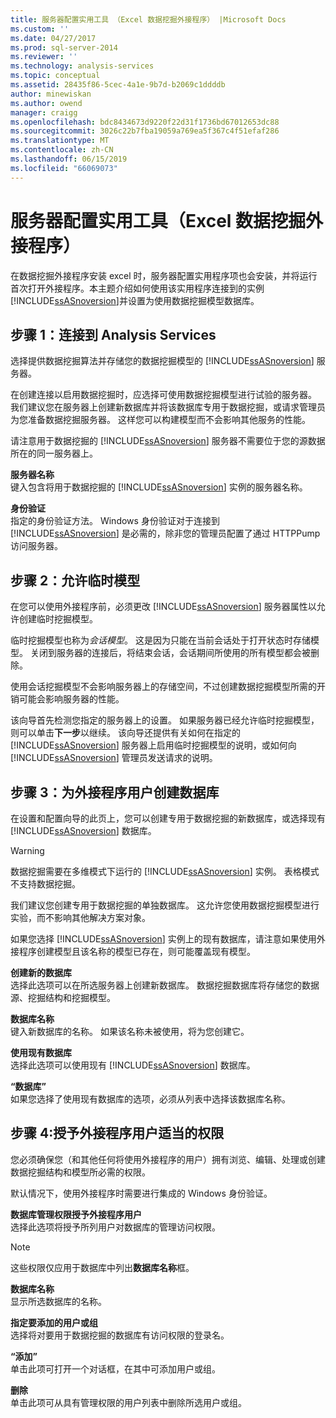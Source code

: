 ```yaml
---
title: 服务器配置实用工具 （Excel 数据挖掘外接程序） |Microsoft Docs
ms.custom: ''
ms.date: 04/27/2017
ms.prod: sql-server-2014
ms.reviewer: ''
ms.technology: analysis-services
ms.topic: conceptual
ms.assetid: 28435f86-5cec-4a1e-9b7d-b2069c1ddddb
author: minewiskan
ms.author: owend
manager: craigg
ms.openlocfilehash: bdc8434673d9220f22d31f1736bd67012653dc88
ms.sourcegitcommit: 3026c22b7fba19059a769ea5f367c4f51efaf286
ms.translationtype: MT
ms.contentlocale: zh-CN
ms.lasthandoff: 06/15/2019
ms.locfileid: "66069073"
---
```

# <a name="server-configuration-utility-data-mining-add-ins-for-excel"></a>服务器配置实用工具（Excel 数据挖掘外接程序）
  在数据挖掘外接程序安装 excel 时，服务器配置实用程序项也会安装，并将运行首次打开外接程序。本主题介绍如何使用该实用程序连接到的实例[!INCLUDE[ssASnoversion](../includes/ssasnoversion-md.md)]并设置为使用数据挖掘模型数据库。  
  

  
##  <a name="bkmk_step1"></a> 步骤 1：连接到 Analysis Services  
 选择提供数据挖掘算法并存储您的数据挖掘模型的 [!INCLUDE[ssASnoversion](../includes/ssasnoversion-md.md)] 服务器。  
  
 在创建连接以启用数据挖掘时，应选择可使用数据挖掘模型进行试验的服务器。 我们建议您在服务器上创建新数据库并将该数据库专用于数据挖掘，或请求管理员为您准备数据挖掘服务器。 这样您可以构建模型而不会影响其他服务的性能。  
  
 请注意用于数据挖掘的 [!INCLUDE[ssASnoversion](../includes/ssasnoversion-md.md)] 服务器不需要位于您的源数据所在的同一服务器上。  
  
 **服务器名称**  
 键入包含将用于数据挖掘的 [!INCLUDE[ssASnoversion](../includes/ssasnoversion-md.md)] 实例的服务器名称。  
  
 **身份验证**  
 指定的身份验证方法。 Windows 身份验证对于连接到 [!INCLUDE[ssASnoversion](../includes/ssasnoversion-md.md)] 是必需的，除非您的管理员配置了通过 HTTPPump 访问服务器。  
  
##  <a name="bkmk_step2"></a> 步骤 2：允许临时模型  
 在您可以使用外接程序前，必须更改 [!INCLUDE[ssASnoversion](../includes/ssasnoversion-md.md)] 服务器属性以允许创建临时挖掘模型。  
  
 临时挖掘模型也称为*会话模型*。 这是因为只能在当前会话处于打开状态时存储模型。 关闭到服务器的连接后，将结束会话，会话期间所使用的所有模型都会被删除。  
  
 使用会话挖掘模型不会影响服务器上的存储空间，不过创建数据挖掘模型所需的开销可能会影响服务器的性能。  
  
 该向导首先检测您指定的服务器上的设置。 如果服务器已经允许临时挖掘模型，则可以单击**下一步**以继续。 该向导还提供有关如何在指定的 [!INCLUDE[ssASnoversion](../includes/ssasnoversion-md.md)] 服务器上启用临时挖掘模型的说明，或如何向 [!INCLUDE[ssASnoversion](../includes/ssasnoversion-md.md)] 管理员发送请求的说明。  
  
##  <a name="bkmk_step3"></a> 步骤 3：为外接程序用户创建数据库  
 在设置和配置向导的此页上，您可以创建专用于数据挖掘的新数据库，或选择现有 [!INCLUDE[ssASnoversion](../includes/ssasnoversion-md.md)] 数据库。  
  
> [!WARNING]  
>  数据挖掘需要在多维模式下运行的 [!INCLUDE[ssASnoversion](../includes/ssasnoversion-md.md)] 实例。 表格模式不支持数据挖掘。  
  
 我们建议您创建专用于数据挖掘的单独数据库。 这允许您使用数据挖掘模型进行实验，而不影响其他解决方案对象。  
  
 如果您选择 [!INCLUDE[ssASnoversion](../includes/ssasnoversion-md.md)] 实例上的现有数据库，请注意如果使用外接程序创建模型且该名称的模型已存在，则可能覆盖现有模型。  
  
 **创建新的数据库**  
 选择此选项可以在所选服务器上创建新数据库。 数据挖掘数据库将存储您的数据源、挖掘结构和挖掘模型。  
  
 **数据库名称**  
 键入新数据库的名称。 如果该名称未被使用，将为您创建它。  
  
 **使用现有数据库**  
 选择此选项可以使用现有 [!INCLUDE[ssASnoversion](../includes/ssasnoversion-md.md)] 数据库。  
  
 **“数据库”**  
 如果您选择了使用现有数据库的选项，必须从列表中选择该数据库名称。  
  
##  <a name="bkmk_step4"></a> 步骤 4:授予外接程序用户适当的权限  
 您必须确保您（和其他任何将使用外接程序的用户）拥有浏览、编辑、处理或创建数据挖掘结构和模型所必需的权限。  
  
 默认情况下，使用外接程序时需要进行集成的 Windows 身份验证。  
  
 **数据库管理权限授予外接程序用户**  
 选择此选项将授予所列用户对数据库的管理访问权限。  
  
> [!NOTE]  
>  这些权限仅应用于数据库中列出**数据库名称**框。  
  
 **数据库名称**  
 显示所选数据库的名称。  
  
 **指定要添加的用户或组**  
 选择将对要用于数据挖掘的数据库有访问权限的登录名。  
  
 **“添加”**  
 单击此项可打开一个对话框，在其中可添加用户或组。  
  
 **删除**  
 单击此项可从具有管理权限的用户列表中删除所选用户或组。  
  
  
